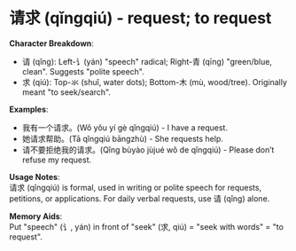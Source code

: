 # **请求 (qǐngqiú) - request; to request**

**Character Breakdown**:  
- 请 (qǐng): Left-讠(yán) "speech" radical; Right-青 (qīng) "green/blue, clean". Suggests "polite speech".  
- 求 (qiú): Top-氺 (shuǐ, water dots); Bottom-木 (mù, wood/tree). Originally meant "to seek/search".

**Examples**:  
- 我有一个请求。(Wǒ yǒu yí gè qǐngqiú) - I have a request.  
- 她请求帮助。(Tā qǐngqiú bāngzhù) - She requests help.  
- 请不要拒绝我的请求。(Qǐng bùyào jùjué wǒ de qǐngqiú) - Please don’t refuse my request.

**Usage Notes**:  
请求 (qǐngqiú) is formal, used in writing or polite speech for requests, petitions, or applications. For daily verbal requests, use 请 (qǐng) alone.

**Memory Aids**:  
Put "speech" (讠, yán) in front of "seek" (求, qiú) = "seek with words" = "to request".